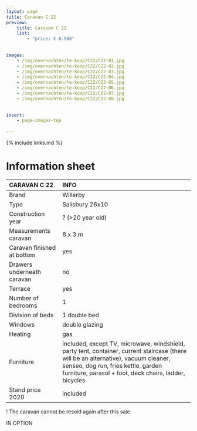 ```yaml
---
layout: page
title: Caravan C 22
preview: 
    title: Caravan C 22
    list:
        - "price: € 6.500"
        
        
images:
    - /img/overnachten/te-koop/C22/C22-01.jpg
    - /img/overnachten/te-koop/C22/C22-02.jpg
    - /img/overnachten/te-koop/C22/C22-03.jpg
    - /img/overnachten/te-koop/C22/C22-04.jpg
    - /img/overnachten/te-koop/C22/C22-05.jpg
    - /img/overnachten/te-koop/C22/C22-06.jpg
    - /img/overnachten/te-koop/C22/C22-07.jpg
    - /img/overnachten/te-koop/C22/C22-08.jpg
    
    
insert:
    - page-images-top
    
---
```


{% include links.md %}



# Information sheet 

CARAVAN C 22                | INFO        | 
:---------------------------|:------------|
Brand                       |Willerby   
Type                        |Salisbury 26x10
Construction year           |? (>20 year old)
Measurements caravan        |8 x 3 m
Caravan finished at bottom  |yes
Drawers underneath caravan  |no
Terrace                     |yes
Number of bedrooms          |1
Division of beds            |1 double bed
Windows                     |double glazing
Heating                     |gas
Furniture                   |included, except TV, microwave, windshield, party tent, container, current staircase (there will be an alternative), vacuum cleaner, senseo, dog run, fries kettle, garden furniture, parasol + foot, deck chairs, ladder, bicycles
Stand price 2020            |included

! The caravan cannot be resold again after this sale

IN OPTION